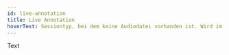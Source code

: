 ```yaml
---
id: live-annotation
title: Live Annotation
hoverText: Sessiontyp, bei dem keine Audiodatei vorhanden ist. Wird im Annotationsfenster gestartet.
---
```


Text
